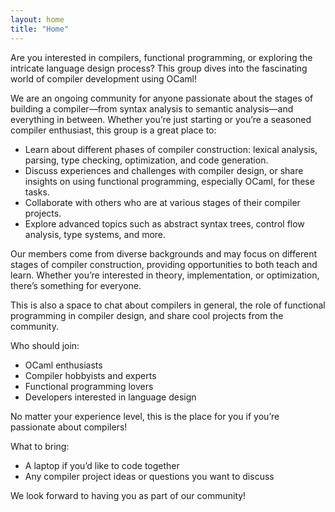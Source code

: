 ```yaml
---
layout: home
title: "Home"
---
```


Are you interested in compilers, functional programming, or exploring the intricate language design process? This group dives into the fascinating world of compiler development using OCaml!

We are an ongoing community for anyone passionate about the stages of building a compiler—from syntax analysis to semantic analysis—and everything in between. Whether you’re just starting or you’re a seasoned compiler enthusiast, this group is a great place to:

- Learn about different phases of compiler construction: lexical analysis, parsing, type checking, optimization, and code generation.
- Discuss experiences and challenges with compiler design, or share insights on using functional programming, especially OCaml, for these tasks.
- Collaborate with others who are at various stages of their compiler projects.
- Explore advanced topics such as abstract syntax trees, control flow analysis, type systems, and more.

Our members come from diverse backgrounds and may focus on different stages of compiler construction, providing opportunities to both teach and learn. Whether you’re interested in theory, implementation, or optimization, there’s something for everyone.

This is also a space to chat about compilers in general, the role of functional programming in compiler design, and share cool projects from the community.

Who should join:

- OCaml enthusiasts
- Compiler hobbyists and experts
- Functional programming lovers
- Developers interested in language design

No matter your experience level, this is the place for you if you’re passionate about compilers!

What to bring:

- A laptop if you’d like to code together
- Any compiler project ideas or questions you want to discuss

We look forward to having you as part of our community!
